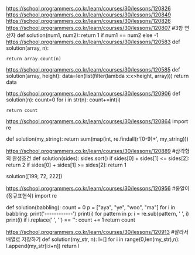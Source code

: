 https://school.programmers.co.kr/learn/courses/30/lessons/120826
https://school.programmers.co.kr/learn/courses/30/lessons/120849
https://school.programmers.co.kr/learn/courses/30/lessons/120826
https://school.programmers.co.kr/learn/courses/30/lessons/120807
#3항 연산자
def solution(num1, num2):
    return 1 if num1 == num2 else -1
https://school.programmers.co.kr/learn/courses/30/lessons/120583
def solution(array, n):
    
    return array.count(n)

https://school.programmers.co.kr/learn/courses/30/lessons/120585
def solution(array, height):
    data=len(list(filter(lambda x:x>height, array)))
    return data

https://school.programmers.co.kr/learn/courses/30/lessons/120906
def solution(n):
    count=0
    for i in str(n):
        count+=int(i)
        
    return count

https://school.programmers.co.kr/learn/courses/30/lessons/120864
import re

def solution(my_string):
    return sum(map(int, re.findall(r'[0-9]+', my_string)))

https://school.programmers.co.kr/learn/courses/30/lessons/120889
#삼각형의 완성조건
def solution(sides):
    sides.sort()
    if sides[0] + sides[1] <= sides[2]:
        return 2
    if sides[0] + sides[1] >= sides[2]:
        return 1

solution([199, 72, 222])

https://school.programmers.co.kr/learn/courses/30/lessons/120956
#옹알이(정규표현식)
import re

def solution(babbling):
    count = 0
    p = ["aya", "ye", "woo", "ma"]
    for i in babbling:
        print('------------')
        print(i)
        for pattern in p:
            i = re.sub(pattern, ' ', i)
            print(i)
        if i.replace(' ', '') == '':
            count += 1
    return count

https://school.programmers.co.kr/learn/courses/30/lessons/120913
#잘라서 배열로 저장하기
def solution(my_str, n):
    l=[]
    for i in range(0,len(my_str),n):
        l.append(my_str[i:i+n])
    return l